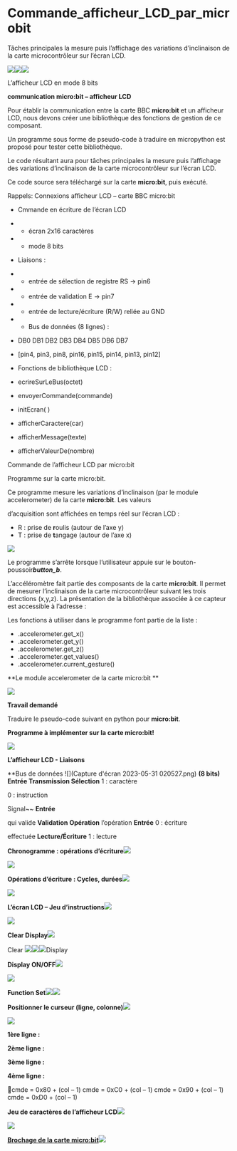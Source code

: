 # Commande_afficheur_LCD_par_microbit
Tâches principales la mesure puis l’affichage des variations d’inclinaison de la carte microcontrôleur sur l’écran LCD.

![](Aspose.Words.6e5b452a-d00f-4a2a-807c-32b401569657.004.png)![](Aspose.Words.6e5b452a-d00f-4a2a-807c-32b401569657.005.png)![](Aspose.Words.6e5b452a-d00f-4a2a-807c-32b401569657.006.png)  



L’afficheur LCD en mode 8 bits



**communication micro:bit – afficheur LCD**

Pour établir la communication entre la carte BBC **micro:bit** et un afficheur LCD, nous devons créer une bibliothèque des fonctions de gestion de ce composant.

Un programme sous forme de pseudo-code à traduire en micropython est proposé pour tester cette bibliothèque.

Le code résultant aura pour tâches principales la mesure puis l’affichage des variations d’inclinaison de la carte microcontrôleur sur l’écran LCD.

Ce code source sera téléchargé sur la carte **micro:bit**, puis exécuté.

Rappels: Connexions afficheur LCD – carte BBC micro:bit

- Cmmande en écriture de l’écran LCD
- - écran 2x16 caractères
- - mode 8 bits



- Liaisons :
- - entrée de sélection de registre RS -> pin6
- - entrée de validation E  -> pin7
- - entrée de lecture/écriture (R/W) reliée au GND
- - Bus de données (8 lignes) :
- DB0   DB1   DB2   DB3    DB4    DB5    DB6    DB7
- [pin4, pin3, pin8, pin16, pin15, pin14, pin13, pin12] 
- Fonctions de bibliothèque LCD :
- ecrireSurLeBus(octet)
- envoyerCommande(commande)
- initEcran( )
- afficherCaractere(car)
- afficherMessage(texte)
- afficherValeurDe(nombre)


Commande de l’afficheur LCD par micro:bit

Programme sur la carte micro:bit.

Ce programme mesure les variations d’inclinaison (par le module accelerometer) de la carte **micro:bit**. Les valeurs

d’acquisition sont affichées en temps réel sur l’écran LCD :

- R : prise de **r**oulis (autour de l’axe y)
- T : prise de **t**angage (autour de l’axe x)

![](Aspose.Words.6e5b452a-d00f-4a2a-807c-32b401569657.008.jpeg)

Le programme s’arrête lorsque l’utilisateur appuie sur le bouton-poussoir***button\_b***.

L’accéléromètre fait partie des composants de la carte **micro:bit**. Il permet de mesurer l’inclinaison de la carte microcontrôleur suivant les trois directions (x,y,z). La présentation de la bibliothèque associée à ce capteur est accessible à l’adresse :



Les fonctions à utiliser dans le programme font partie de la liste :

- .accelerometer.get\_x()
- .accelerometer.get\_y()
- .accelerometer.get\_z()
- .accelerometer.get\_values()
- .accelerometer.current\_gesture()

 

**Le module accelerometer de la carte micro:bit **

![](Aspose.Words.6e5b452a-d00f-4a2a-807c-32b401569657.009.jpeg)

**Travail demandé**

Traduire le pseudo-code suivant en python pour **micro:bit**.


**Programme à implémenter sur la carte micro:bit!**

![](Aspose.Words.6e5b452a-d00f-4a2a-807c-32b401569657.010.jpeg)

**L’afficheur LCD - Liaisons**

**Bus de données ![](Capture d'écran 2023-05-31 020527.png)
**(8 bits) Entrée  Transmission Sélection** 1 : caractère

0 : instruction

Signal~~  **Entrée**  

qui valide **Validation Opération** l’opération **Entrée**  0 : écriture

effectuée **Lecture/Écriture** 1 : lecture

**Chronogramme : opérations d’écriture![](Aspose.Words.6e5b452a-d00f-4a2a-807c-32b401569657.007.png)**

![](Aspose.Words.6e5b452a-d00f-4a2a-807c-32b401569657.016.jpeg)

<a name="_page9_x0.00_y0.00"></a>**Opérations d’écriture : Cycles, durées![](Aspose.Words.6e5b452a-d00f-4a2a-807c-32b401569657.007.png)**

![](Aspose.Words.6e5b452a-d00f-4a2a-807c-32b401569657.017.jpeg)

<a name="_page10_x0.00_y0.00"></a>**L’écran LCD – Jeu d’instructions![](Aspose.Words.6e5b452a-d00f-4a2a-807c-32b401569657.018.png)**

![](Aspose.Words.6e5b452a-d00f-4a2a-807c-32b401569657.019.jpeg)

**Clear Display![](Aspose.Words.6e5b452a-d00f-4a2a-807c-32b401569657.007.png)**

Clear  ![](Aspose.Words.6e5b452a-d00f-4a2a-807c-32b401569657.020.jpeg)![](Aspose.Words.6e5b452a-d00f-4a2a-807c-32b401569657.021.png)![](Aspose.Words.6e5b452a-d00f-4a2a-807c-32b401569657.022.png)Display 

**Display ON/OFF![](Aspose.Words.6e5b452a-d00f-4a2a-807c-32b401569657.007.png)**

![](Aspose.Words.6e5b452a-d00f-4a2a-807c-32b401569657.023.png)

**Function Set![](Aspose.Words.6e5b452a-d00f-4a2a-807c-32b401569657.007.png)![](Aspose.Words.6e5b452a-d00f-4a2a-807c-32b401569657.024.jpeg)**

**Positionner le curseur (ligne, colonne)![](Aspose.Words.6e5b452a-d00f-4a2a-807c-32b401569657.007.png)**

![](Aspose.Words.6e5b452a-d00f-4a2a-807c-32b401569657.025.jpeg)

**1ère ligne :**

**2ème ligne :**

**3ème ligne :**

**4ème ligne :**

cmde = 0x80 + (col – 1) cmde = 0xC0 + (col – 1) cmde = 0x90 + (col – 1) cmde = 0xD0 + (col – 1)

 

**Jeu de caractères de l’afficheur LCD![](Aspose.Words.6e5b452a-d00f-4a2a-807c-32b401569657.007.png)**

![](Aspose.Words.6e5b452a-d00f-4a2a-807c-32b401569657.026.jpeg)



[**Brochage de la carte micro:bit**](https://microbit.org/guide/python/)![](Aspose.Words.6e5b452a-d00f-4a2a-807c-32b401569657.027.png)


